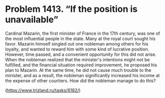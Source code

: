 # Problem 1413. “If the position is unavailable”

Cardinal Mazarin, the first minister of France in the 17th century, was one of the most influential people in the state. Many at the royal court sought his favor. Mazarin himself singled out one nobleman among others for his loyalty, and wanted to reward him with some kind of lucrative position. However, time passed, and a convenient opportunity for this did not arise. When the nobleman realized that the minister's intentions might not be fulfilled, and the financial situation required improvement, he proposed his plan to Mazarin. At the same time, he did not cause much trouble to the minister, and as a result, the nobleman significantly increased his income at the expense of other courtiers. How did the nobleman manage to do this?

(https://www.trizland.ru/tasks/6182/)
